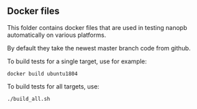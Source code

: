 Docker files
------------

This folder contains docker files that are used in testing nanopb automatically
on various platforms.

By default they take the newest master branch code from github.

To build tests for a single target, use for example:

    docker build ubuntu1804

To build tests for all targets, use:

    ./build_all.sh



